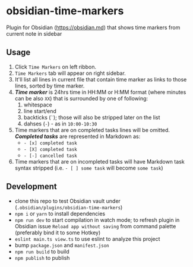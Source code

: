 # obsidian-time-markers

Plugin for Obsidian (https://obsidian.md) that shows time markers from current note in sidebar

## Usage

1. Click `Time Markers` on left ribbon.
2. `Time Markers` tab will appear on right sidebar.
3. It'll list all lines in current file that contain time marker as links to those lines, sorted by time marker.
  1. ***Time marker*** is 24hrs time in HH:MM or H:MM format (where minutes can be also `XX`) that is surrounded by one of following:
	  1. whitespace
	  2. line start/end 
	  3. backticks (`` ` ``); those will also be stripped later on the list
	  4. dahses (`-`) - as in `10:00-10:30`
  1. Time markers that are on completed tasks lines will be omitted. ***Completed tasks*** are represented in Markdown as:
	  - `- [x] completed task` 
	  - `- [X] completed task` 
	  - `- [-] cancelled task` 
  1. Time markers that are on incompleted tasks will have Markdown task syntax stripped (i.e. `- [ ] some task` will become `some task`)

## Development

- clone this repo to test Obsidian vault under (`.obsidian/plugins/obsidian-time-markers`)
- `npm i` or `yarn` to install dependencies
- `npm run dev` to start compilation in watch mode; to refresh plugin in Obsidian issue `Reload app without saving` from command palette (preferably bind it to some Hotkey) 
- `eslint main.ts view.ts`  to use eslint to analyze this project
- bump `package.json` and `manifest.json`
- `npm run build` to build
- `npm publish` to publish

